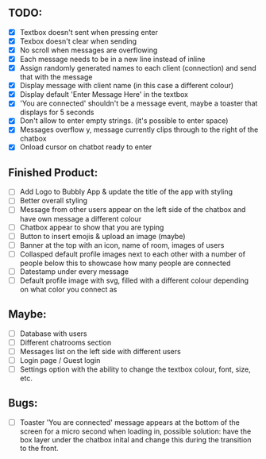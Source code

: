 ## TODO:
- [x] Textbox doesn't sent when pressing enter
- [x] Texbox doesn't clear when sending
- [x] No scroll when messages are overflowing
- [x] Each message needs to be in a new line instead of inline
- [x] Assign randomly generated names to each client (connection) and send that with the message
- [x] Display message with client name (in this case a different colour)
- [x] Display default 'Enter Message Here' in the textbox
- [x] 'You are connected' shouldn't be a message event, maybe a toaster that displays for 5 seconds
- [x] Don't allow to enter empty strings. (it's possible to enter space)
- [x] Messages overflow y, message currently clips through to the right of the chatbox
- [x] Onload cursor on chatbot ready to enter
## Finished Product:
- [ ] Add Logo to Bubbly App & update the title of the app with styling
- [ ] Better overall styling
- [ ] Message from other users appear on the left side of the chatbox and have own message a different colour
- [ ] Chatbox appear to show that you are typing
- [ ] Button to insert emojis & upload an image (maybe)
- [ ] Banner at the top with an icon, name of room, images of users
- [ ] Collasped default profile images next to each other with a number of people below this to showcase how many people are connected
- [ ] Datestamp under every message
- [ ] Default profile image with svg, filled with a different colour depending on what color you connect as
## Maybe:
- [ ] Database with users
- [ ] Different chatrooms section
- [ ] Messages list on the left side with different users
- [ ] Login page / Guest login
- [ ] Settings option with the ability to change the textbox colour, font, size, etc.
## Bugs:
- [ ] Toaster 'You are connected' message appears at the bottom of the screen for a micro second when loading in, possible solution: have the box layer under the chatbox inital and change this during the transition to the front.